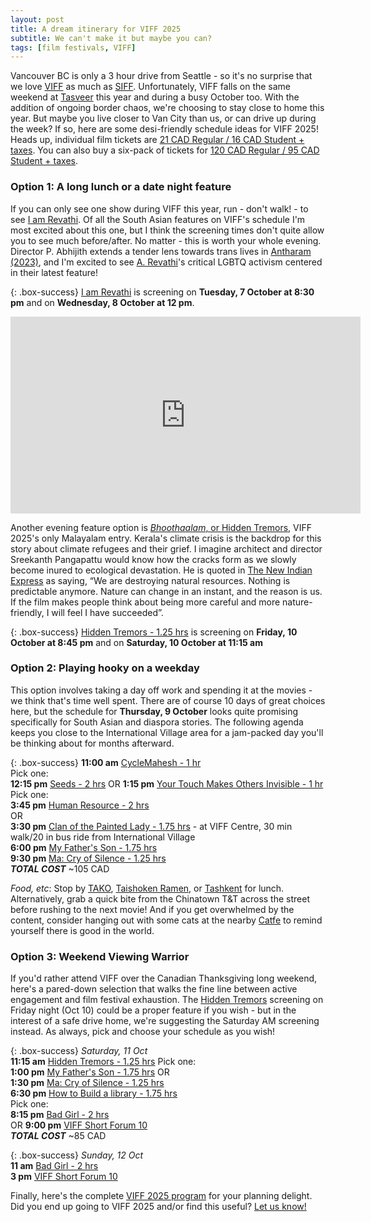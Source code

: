```yaml
---
layout: post
title: A dream itinerary for VIFF 2025
subtitle: We can't make it but maybe you can?
tags: [film festivals, VIFF]
---
```


Vancouver BC is only a 3 hour drive from Seattle - so it's no surprise that we love [VIFF](https://viff.org/festival/) as much as [SIFF](https://www.siff.net/festival). Unfortunately, VIFF falls on the same weekend at [Tasveer](https://tasveer.org/) this year and during a busy October too. With the addition of ongoing border chaos, we're choosing to stay close to home this year. But maybe you live closer to Van City than us, or can drive up during the week? If so, here are some desi-friendly schedule ideas for VIFF 2025! 
Heads up, individual film tickets are [21 CAD Regular / 16 CAD Student + taxes](https://viff.org/ticket-info/#festival). You can also buy a six-pack of tickets for [120 CAD Regular / 95 CAD Student + taxes](https://viff.org/ticket-info/#festival).

### Option 1: A long lunch or a date night feature
If you can only see one show during VIFF this year, run - don't walk! - to see [I am Revathi](https://viff.org/whats-on/viff25-i-am-revathi/). Of all the South Asian features on VIFF's schedule I'm most excited about this one, but I think the screening times don't quite allow you to see much before/after. No matter - this is worth your whole evening. Director P. Abhijith extends a tender lens towards trans lives in [Antharam (2023)](https://en.wikipedia.org/wiki/Antharam), and I'm excited to see [A. Revathi](https://en.wikipedia.org/wiki/A._Revathi)'s critical LGBTQ activism centered in their latest feature!

{: .box-success} 
[I am Revathi](https://viff.org/whats-on/viff25-i-am-revathi/) is screening on **Tuesday, 7 October at 8:30 pm** and on **Wednesday, 8 October at 12 pm**.

<iframe width="560" height="315" src="https://www.youtube.com/embed/Wq9iRMzpJQM?si=96mYpxauJJoE90Po" title="YouTube video player" frameborder="0" allow="accelerometer; autoplay; clipboard-write; encrypted-media; gyroscope; picture-in-picture; web-share" referrerpolicy="strict-origin-when-cross-origin" allowfullscreen></iframe>

Another evening feature option is [*Bhoothaalam*, or Hidden Tremors](https://viff.org/whats-on/viff25-hidden-tremors/), VIFF 2025's only Malayalam entry. Kerala's climate crisis is the backdrop for this story about climate refugees and their grief. I imagine architect and director Sreekanth Pangapattu would know how the cracks form as we slowly become inured to ecological devastation. He is quoted in [The New Indian Express](https://www.newindianexpress.com/kerala/2025/Sep/11/tremors-of-a-forewarning-2) as saying, “We are destroying natural resources. Nothing is predictable anymore. Nature can change in an instant, and the reason is us. If the film makes people think about being more careful and more nature-friendly, I will feel I have succeeded”.  

{: .box-success} 
[Hidden Tremors - 1.25 hrs](https://viff.org/whats-on/viff25-hidden-tremors/) is screening on **Friday, 10 October at 8:45 pm** and on **Saturday, 10 October at 11:15 am** 


### Option 2: Playing hooky on a weekday

This option involves taking a day off work and spending it at the movies - we think that's time well spent. There are of course 10 days of great choices here, but the schedule for **Thursday, 9 October** looks quite promising specifically for South Asian and diaspora stories. The following agenda keeps you close to the International Village area for a jam-packed day you'll be thinking about for months afterward. 

{: .box-success}
**11:00 am** [CycleMahesh - 1 hr](https://viff.org/whats-on/viff25-cyclemahesh/)   
Pick one:    
  **12:15 pm** [Seeds - 2 hrs](https://viff.org/whats-on/viff25-seeds/) 
  OR 
  **1:15 pm** [Your Touch Makes Others Invisible - 1 hr](https://viff.org/whats-on/viff25-your-touch-makes-others-invisible/) 
Pick one:     
  **3:45 pm** [Human Resource - 2 hrs](https://viff.org/whats-on/viff25-human-resource/)   
  OR    
  **3:30 pm** [Clan of the Painted Lady - 1.75 hrs](https://viff.org/whats-on/viff25-clan-of-the-painted-lady/) - at VIFF Centre, 30 min walk/20 in bus ride from International Village    
**6:00 pm** [My Father's Son - 1.75 hrs](https://viff.org/whats-on/viff25-my-fathers-son/)   
**9:30 pm** [Ma: Cry of Silence - 1.25 hrs](https://viff.org/whats-on/viff25-ma-cry-of-silence/)  
***TOTAL COST*** ~105 CAD


*Food, etc*: Stop by [TAKO](https://www.takovancouver.com), [Taishoken Ramen](https://www.taishoken-ramen.com), or [Tashkent](https://www.tashkent-restaurant.com) for lunch. Alternatively, grab a quick bite from the Chinatown T&T across the street before rushing to the next movie! And if you get overwhelmed by the content, consider hanging out with some cats at the nearby [Catfe](https://catfe.ca) to remind yourself there is good in the world.


### Option 3: Weekend Viewing Warrior 

If you'd rather attend VIFF over the Canadian Thanksgiving long weekend, here's a pared-down selection that walks the fine line between active engagement and film festival exhaustion. The [Hidden Tremors](https://viff.org/whats-on/viff25-hidden-tremors/) screening on Friday night (Oct 10) could be a proper feature if you wish - but in the interest of a safe drive home, we're suggesting the Saturday AM screening instead. As always, pick and choose your schedule as you wish!

{: .box-success}
*Saturday, 11 Oct*    
**11:15 am** [Hidden Tremors - 1.25 hrs](https://viff.org/whats-on/viff25-hidden-tremors/)
Pick one:    
  **1:00 pm** [My Father's Son - 1.75 hrs](https://viff.org/whats-on/viff25-my-fathers-son/) 
  OR     
  **1:30 pm** [Ma: Cry of Silence - 1.25 hrs](https://viff.org/whats-on/viff25-ma-cry-of-silence/)    
**6:30 pm** [How to Build a library - 1.75 hrs](https://viff.org/whats-on/viff25-how-to-build-a-library/)    
Pick one:    
  **8:15 pm** [Bad Girl - 2 hrs](https://viff.org/whats-on/viff25-bad-girl/)     
  OR 
  **9:00 pm** [VIFF Short Forum 10](https://viff.org/whats-on/viff25-short-forum-10/)    
***TOTAL COST*** ~85 CAD

{: .box-success}
*Sunday, 12 Oct*    
**11 am** [Bad Girl - 2 hrs](https://viff.org/whats-on/viff25-bad-girl/)       
**3 pm** [VIFF Short Forum 10](https://viff.org/whats-on/viff25-short-forum-10/)   


Finally, here's the complete [VIFF 2025 program](https://viff.org/whats-on-calendar/?search=&dates=October+02+2025&festival-only=true) for your planning delight. Did you end up going to VIFF 2025 and/or find this useful? [Let us know!](mailto:socsafceastside@gmail.com)
